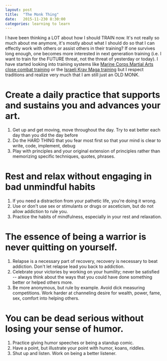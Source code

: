 ```yaml
---
layout: post
title:  "The Monk Thing"
date:   2015-11-230 8:30:00
categories: learning to learn
---
```

I have been thinking a LOT about how I should TRAIN now.  It's not really so much about me anymore, it's mostly about what I should do so that I can effectly work with others or assist others in their training?  If one survives long enough, one becomes more interested in next generation training (i.e. I want to train for the FUTURE threat, not the threat of yesterday or today). I have started looking into training systems like [Marine Corps Martial Arts close combat training](http://www.combatical.com/) or the [Israeli Krav Maga training](http://kravmaga-ikmf.com/krav-maga/train-in-israel/warriors-quest/) but I respect traditions and realize very much that I am still just an OLD MONK.

# Create a daily practice that supports and sustains you and advances your art.
1) Get up and get moving, move throughout the day. Try to eat better each day than you did the day before
2) Do the HARD THING that you fear most first so that your mind is clear to write, code, implement, debug
3) Play with principles and your original extension of principles rather than memorizing specific techniques, quotes, phrases.

# Rest and relax without engaging in bad unmindful habits
1) If you need a distraction from your pathetic life, you're doing it wrong.
2) Use or don't use sex or stimulants or drugs or asceticism, but do not allow addiction to rule you.
3) Practice the habits of mindfulness, especially in your rest and relaxation.

# The essence of being a warrior is never quitting on yourself.
1) Relapse is a necessary part of recovery, recovery is necessary to beat addiction. Don't let relapse lead you back to addiction.
2) Celebrate your victories by working on your humility; never be satisfied -- always think about the ways that you could have done something better or helped others more.
3) Be more anonymous, but rule by example. Avoid dick measuring competitions. Work harder at channeling desire for wealth, power, fame, sex, comfort into helping others.

# You can be dead serious without losing your sense of humor.
1) Practice giving humor speeches or being a standup comic.
2) Have a point, but illustrate your point with humor, koans, riddles.
3) Shut up and listen.  Work on being a better listener.
